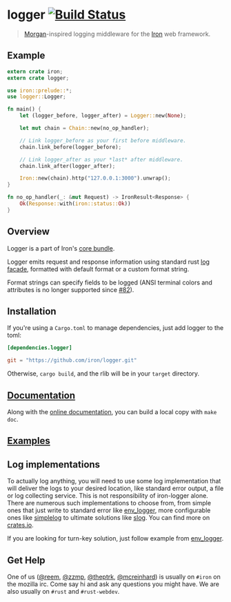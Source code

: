 logger [![Build Status](https://secure.travis-ci.org/iron/logger.png?branch=master)](https://travis-ci.org/iron/logger)
====

> [Morgan](https://github.com/expressjs/morgan)-inspired logging middleware for the [Iron](https://github.com/iron/iron) web framework.

## Example

```rust
extern crate iron;
extern crate logger;

use iron::prelude::*;
use logger::Logger;

fn main() {
    let (logger_before, logger_after) = Logger::new(None);

    let mut chain = Chain::new(no_op_handler);

    // Link logger_before as your first before middleware.
    chain.link_before(logger_before);

    // Link logger_after as your *last* after middleware.
    chain.link_after(logger_after);

    Iron::new(chain).http("127.0.0.1:3000").unwrap();
}

fn no_op_handler(_: &mut Request) -> IronResult<Response> {
    Ok(Response::with(iron::status::Ok))
}
```

## Overview

Logger is a part of Iron's [core bundle](https://github.com/iron/core).

Logger emits request and response information using standard rust [log facade](https://docs.rs/log/0.4.8/log/), formatted with default format or a custom format string.

Format strings can specify fields to be logged (ANSI terminal colors and attributes is no longer supported since [#82](https://github.com/iron/logger/issues/82)).

## Installation

If you're using a `Cargo.toml` to manage dependencies, just add logger to the toml:

```toml
[dependencies.logger]

git = "https://github.com/iron/logger.git"
```

Otherwise, `cargo build`, and the rlib will be in your `target` directory.

## [Documentation](http://ironframework.io/doc/logger/)

Along with the [online documentation](http://ironframework.io/doc/logger/),
you can build a local copy with `make doc`.

## [Examples](/examples)

## Log implementations

To actually log anything, you will need to use some log implementation that will deliver the logs to your desired location, like standard error output, a file or log collecting service. This is not responsibility of iron-logger alone. There are numerous such implementations to choose from, from simple ones that just write to standard error like [env_logger](https://crates.io/crates/env_logger), more configurable ones like [simplelog](https://crates.io/crates/simplelog) to ultimate solutions like [slog](https://crates.io/crates/slog). You can find more on [crates.io](https://crates.io/keywords/logging).

If you are looking for turn-key solution, just follow example from [env_logger](https://doc.rust-lang.org/log/env_logger/).

## Get Help

One of us ([@reem](https://github.com/reem/), [@zzmp](https://github.com/zzmp/),
[@theptrk](https://github.com/theptrk/), [@mcreinhard](https://github.com/mcreinhard))
is usually on `#iron` on the mozilla irc. Come say hi and ask any questions you might have.
We are also usually on `#rust` and `#rust-webdev`.


